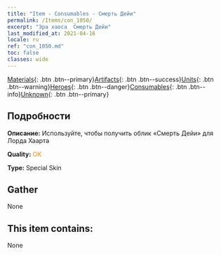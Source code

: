 ```yaml
---
title: "Item - Consumables - Смерть Дейи"
permalink: /Items/con_1050/
excerpt: "Эра хаоса  Смерть Дейи"
last_modified_at: 2021-04-16
locale: ru
ref: "con_1050.md"
toc: false
classes: wide
---
```

 [Materials](/ru/Items/){: .btn .btn--primary}[Artifacts](/ru/Items/Artifacts/){: .btn .btn--success}[Units](/ru/Items/Units/){: .btn .btn--warning}[Heroes](/ru/Items/Heroes/){: .btn .btn--danger}[Consumables](/ru/Items/Consumables/){: .btn .btn--info}[Unknown](/ru/Items/Unknown/){: .btn .btn--primary}

## Подробности
 **Описание:** Используйте, чтобы получить облик «Смерть Дейи» для Лорда Хаарта

 **Quality:** <span style="color: #FF8C00">OK</span>

 **Type:** Special Skin

## Gather

  None

## This item contains:

  None

